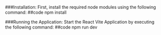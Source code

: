 ###Installation:
First, install the required node modules using the following command:
##code 
npm install

###Running the Application:
Start the React Vite Application by executing the following command:
##code
npm run dev
